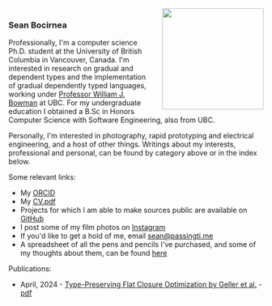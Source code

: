 ---
---
<img style="padding-left: 20px" align="right" width="200" src="/sean.jpg">

### Sean Bocirnea

Professionally, I'm a computer science Ph.D. student at the University of British Columbia in Vancouver, Canada.
I'm interested in research on gradual and dependent types and the implementation of gradual dependently typed languages, working under [Professor William J. Bowman](https://www.williamjbowman.com) at UBC.
For my undergraduate education I obtained a B.Sc in Honors Computer Science with Software Engineering, also from UBC.

Personally, I'm interested in photography, rapid prototyping and electrical engineering, and a host of other things.
Writings about my interests, professional and personal, can be found by category above or in the index below.

Some relevant links:
- My [ORCID](https://orcid.org/0009-0007-5231-8618)
- My [CV.pdf](/cv.pdf)
- Projects for which I am able to make sources public are available on [GitHub](https://github.com/780nm)
- I post some of my film photos on [Instagram](https://www.instagram.com/z80nm)
- If you'd like to get a hold of me, email [sean@passingti.me](mailto:sean@passingti.me)
- A spreadsheet of all the pens and pencils I've purchased, and some of my thoughts about them, can be found [here](https://1drv.ms/x/c/9ec370df4ba4e1d8/ESUpqmqWwidDmeMccfoSf44B9ckQT--HjzKsG7IqFcHI-g?e=JTztGL)

Publications:
- April, 2024 - [Type-Preserving Flat Closure Optimization by Geller et al.](https://dl.acm.org/doi/10.1145/3720437) - [pdf](/papers/fcc-oopsla2025.pdf)